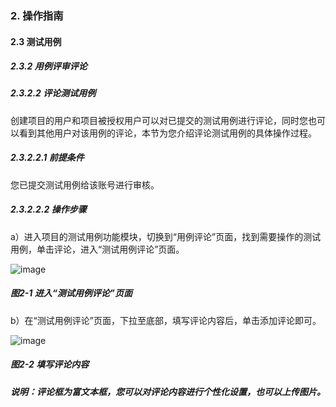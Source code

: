 ### 2. 操作指南

#### 2.3 测试用例

##### 2.3.2 用例评审评论

##### 2.3.2.2 评论测试用例

创建项目的用户和项目被授权用户可以对已提交的测试用例进行评论，同时您也可以看到其他用户对该用例的评论，本节为您介绍评论测试用例的具体操作过程。

##### 2.3.2.2.1 前提条件

您已提交测试用例给该账号进行审核。

##### 2.3.2.2.2 操作步骤

a）进入项目的测试用例功能模块，切换到“用例评论”页面，找到需要操作的测试用例，单击评论，进入“测试用例评论”页面。

![image](https://user-images.githubusercontent.com/79617492/186124651-1f67375b-ee52-40f2-b112-5c99d2c6dde8.png)

##### 图2-1 进入“测试用例评论”页面

b）在“测试用例评论”页面，下拉至底部，填写评论内容后，单击添加评论即可。

![image](https://user-images.githubusercontent.com/79617492/186124675-b03d6ac0-9303-4da7-ba31-5da971194a52.png)

##### 图2-2 填写评论内容

##### 说明：评论框为富文本框，您可以对评论内容进行个性化设置，也可以上传图片。
